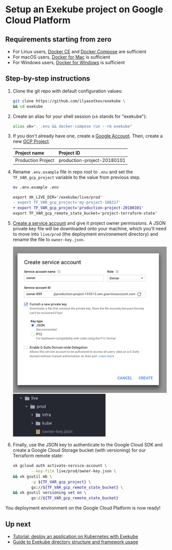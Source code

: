 # Setup an Exekube project on Google Cloud Platform

## Requirements starting from zero

- For Linux users, [Docker CE](/) and [Docker Compose](/) are sufficient
- For macOS users, [Docker for Mac](/) is sufficient
- For Windows users, [Docker for Windows](/) is sufficient

## Step-by-step instructions

1. Clone the git repo with default configuration values:

    ```bash
    git clone https://github.com/ilyasotkov/exekube \
    && cd exekube
    ```

2. Create an alias for your shell session (`xk` stands for "exekube"):

    ```bash
    alias xk=". .env && docker-compose run --rm exekube"
    ```

3. If you don't already have one, create a [Google Account](https://console.cloud.google.com/). Then, create a new [GCP Project](https://console.cloud.google.com).

    | Project name | Project ID |
    | --- | --- |
    | Production Project | production-project-20180101 |

4. Rename `.env.example` file in repo root to `.env` and set the `TF_VAR_gcp_project` variable to the value from previous step.

    ```bash
    mv .env.example .env
    ```

    ```diff
    export XK_LIVE_DIR='/exekube/live/prod'
    - export TF_VAR_gcp_project='my-project-186217'
    + export TF_VAR_gcp_project='production-project-20180101'
    export TF_VAR_gcp_remote_state_bucket='project-terraform-state'
    ```

5. [Create a service account](https://console.cloud.google.com/projectselector/iam-admin/serviceaccounts) and give it project owner permissions. A JSON private key file will be downloaded onto your machine, which you'll need to move into `live/prod` (the deployment environement directory) and rename the file to `owner-key.json`.

    ![Creating a GCP service account in GCP Console](img/gcp-sa.png)
    ![JSON key in the deployment environment directory](img/dir.png)

6. Finally, use the JSON key to authenticate to the Google Cloud SDK and create a Google Cloud Storage bucket (with versioning) for our Terraform remote state:

    ```bash
    xk gcloud auth activate-service-account \
            --key-file live/prod/owner-key.json \
    && xk gsutil mb \
            -p ${TF_VAR_gcp_project} \
            gs://${TF_VAR_gcp_remote_state_bucket} \
    && xk gsutil versioning set on \
            gs://${TF_VAR_gcp_remote_state_bucket}
    ```

You deployment environment on the Google Cloud Platform is now ready!

## Up next

- [Tutorial: deploy an application on Kubernetes with Exekube](/usage/deploy-app)
- [Guide to Exekube directory structure and framework usage](/usage/directory-structure)
